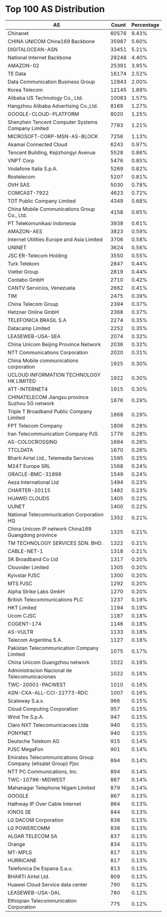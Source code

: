 # Top 100 AS Distribution
| AS | Count | Percentage |
|----|----|----|
| Chinanet | 60576 | 9.43% |
| CHINA UNICOM China169 Backbone | 35987 | 5.60% |
| DIGITALOCEAN-ASN | 33451 | 5.21% |
| National Internet Backbone | 28248 | 4.40% |
| AMAZON-02 | 25391 | 3.95% |
| TE Data | 16174 | 2.52% |
| Data Communication Business Group | 12843 | 2.00% |
| Korea Telecom | 12145 | 1.89% |
| Alibaba US Technology Co., Ltd. | 10083 | 1.57% |
| Hangzhou Alibaba Advertising Co.,Ltd. | 8169 | 1.27% |
| GOOGLE-CLOUD-PLATFORM | 8020 | 1.25% |
| Shenzhen Tencent Computer Systems Company Limited | 7783 | 1.21% |
| MICROSOFT-CORP-MSN-AS-BLOCK | 7256 | 1.13% |
| Akamai Connected Cloud | 6243 | 0.97% |
| Tencent Building, Kejizhongyi Avenue | 5528 | 0.86% |
| VNPT Corp | 5476 | 0.85% |
| Vodafone Italia S.p.A. | 5269 | 0.82% |
| Rostelecom | 5207 | 0.81% |
| OVH SAS | 5030 | 0.78% |
| COMCAST-7922 | 4623 | 0.72% |
| TOT Public Company Limited | 4349 | 0.68% |
| China Mobile Communications Group Co., Ltd. | 4158 | 0.65% |
| PT Telekomunikasi Indonesia | 3938 | 0.61% |
| AMAZON-AES | 3823 | 0.59% |
| Internet Utilities Europe and Asia Limited | 3706 | 0.58% |
| UNINET | 3624 | 0.56% |
| JSC ER-Telecom Holding | 3550 | 0.55% |
| Turk Telekom | 2847 | 0.44% |
| Viettel Group | 2819 | 0.44% |
| Contabo GmbH | 2710 | 0.42% |
| CANTV Servicios, Venezuela | 2662 | 0.41% |
| TIM | 2475 | 0.39% |
| China Telecom Group | 2394 | 0.37% |
| Hetzner Online GmbH | 2368 | 0.37% |
| TELEFONICA BRASIL S.A | 2274 | 0.35% |
| Datacamp Limited | 2252 | 0.35% |
| LEASEWEB-USA-SEA | 2074 | 0.32% |
| China Unicom Beijing Province Network | 2036 | 0.32% |
| NTT Communications Corporation | 2020 | 0.31% |
| China Mobile communications corporation | 1925 | 0.30% |
| UCLOUD INFORMATION TECHNOLOGY HK LIMITED | 1922 | 0.30% |
| ATT-INTERNET4 | 1915 | 0.30% |
| CHINATELECOM Jiangsu province Suzhou 5G network | 1876 | 0.29% |
| Triple T Broadband Public Company Limited | 1868 | 0.29% |
| FPT Telecom Company | 1806 | 0.28% |
| Iran Telecommunication Company PJS | 1776 | 0.28% |
| AS-COLOCROSSING | 1694 | 0.26% |
| TTCLDATA | 1670 | 0.26% |
| Bharti Airtel Ltd., Telemedia Services | 1595 | 0.25% |
| M247 Europe SRL | 1568 | 0.24% |
| ORACLE-BMC-31898 | 1549 | 0.24% |
| Aeza International Ltd | 1494 | 0.23% |
| CHARTER-20115 | 1482 | 0.23% |
| HUAWEI CLOUDS | 1405 | 0.22% |
| UUNET | 1400 | 0.22% |
| National Telecommunication Corporation HQ | 1352 | 0.21% |
| China Unicom IP network China169 Guangdong province | 1325 | 0.21% |
| TM TECHNOLOGY SERVICES SDN. BHD. | 1322 | 0.21% |
| CABLE-NET-1 | 1318 | 0.21% |
| SK Broadband Co Ltd | 1317 | 0.20% |
| Clouvider Limited | 1305 | 0.20% |
| Kyivstar PJSC | 1300 | 0.20% |
| MTS PJSC | 1292 | 0.20% |
| Alpha Strike Labs GmbH | 1270 | 0.20% |
| British Telecommunications PLC | 1237 | 0.19% |
| HKT Limited | 1194 | 0.19% |
| Ucom CJSC | 1187 | 0.18% |
| COGENT-174 | 1146 | 0.18% |
| AS-VULTR | 1133 | 0.18% |
| Telecom Argentina S.A. | 1127 | 0.18% |
| Pakistan Telecommunication Company Limited | 1075 | 0.17% |
| China Unicom Guangzhou network | 1022 | 0.16% |
| Administracion Nacional de Telecomunicaciones | 1022 | 0.16% |
| TWC-20001-PACWEST | 1010 | 0.16% |
| ASN-CXA-ALL-CCI-22773-RDC | 1007 | 0.16% |
| Scaleway S.a.s. | 966 | 0.15% |
| Cloud Computing Corporation | 957 | 0.15% |
| Wind Tre S.p.A. | 947 | 0.15% |
| Claro NXT Telecomunicacoes Ltda | 940 | 0.15% |
| PONYNET | 940 | 0.15% |
| Deutsche Telekom AG | 915 | 0.14% |
| PJSC MegaFon | 901 | 0.14% |
| Emirates Telecommunications Group Company (etisalat Group) Pjsc | 894 | 0.14% |
| NTT PC Communications, Inc. | 894 | 0.14% |
| TWC-10796-MIDWEST | 887 | 0.14% |
| Mahanagar Telephone Nigam Limited | 879 | 0.14% |
| GOOGLE | 867 | 0.13% |
| Hathway IP Over Cable Internet | 864 | 0.13% |
| IONOS SE | 844 | 0.13% |
| LG DACOM Corporation | 838 | 0.13% |
| LG POWERCOMM | 838 | 0.13% |
| ALGAR TELECOM SA | 837 | 0.13% |
| Orange | 834 | 0.13% |
| MT-MPLS | 817 | 0.13% |
| HURRICANE | 817 | 0.13% |
| Telefonica De Espana S.a.u. | 813 | 0.13% |
| BHARTI Airtel Ltd. | 809 | 0.13% |
| Huawei Cloud Service data center | 790 | 0.12% |
| LEASEWEB-USA-DAL | 780 | 0.12% |
| Ethiopian Telecommunication Corporation | 775 | 0.12% |
